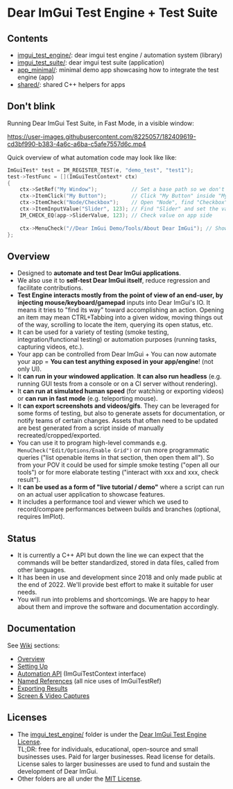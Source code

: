 # Dear ImGui Test Engine + Test Suite

## Contents

- [imgui_test_engine/](https://github.com/ocornut/imgui_test_engine/tree/main/imgui_test_engine): dear imgui test engine / automation system (library)
- [imgui_test_suite/](https://github.com/ocornut/imgui_test_engine/tree/main/imgui_test_suite): dear imgui test suite (application)
- [app_minimal/](https://github.com/ocornut/imgui_test_engine/tree/main/app_minimal): minimal demo app showcasing how to integrate the test engine (app)
- [shared/](https://github.com/ocornut/imgui_test_engine/tree/main/shared): shared C++ helpers for apps

## Don't blink

Running Dear ImGui Test Suite, in Fast Mode, in a visible window:

https://user-images.githubusercontent.com/8225057/182409619-cd3bf990-b383-4a6c-a6ba-c5afe7557d6c.mp4

Quick overview of what automation code may look like like:
```cpp
ImGuiTest* test = IM_REGISTER_TEST(e, "demo_test", "test1");
test->TestFunc = [](ImGuiTestContext* ctx)
{
    ctx->SetRef("My Window");           // Set a base path so we don't have to specify full path afterwards
    ctx->ItemClick("My Button");        // Click "My Button" inside "My Window"
    ctx->ItemCheck("Node/Checkbox");    // Open "Node", find "Checkbox", ensure it is checked if not checked already.
    ctx->ItemInputValue("Slider", 123); // Find "Slider" and set the value to 123
    IM_CHECK_EQ(app->SliderValue, 123); // Check value on app side
    
    ctx->MenuCheck("//Dear ImGui Demo/Tools/About Dear ImGui"); // Show Dear ImGui About Window (assume Demo window is open)
};
```

## Overview

- Designed to **automate and test Dear ImGui applications**.
- We also use it to **self-test Dear ImGui itself**, reduce regression and facilitate contributions.
- **Test Engine interacts mostly from the point of view of an end-user, by injecting mouse/keyboard/gamepad** inputs into Dear ImGui's IO. It means it tries to "find its way" toward accomplishing an action. Opening an item may mean CTRL+Tabbing into a given widow, moving things out of the way, scrolling to locate the item, querying its open status, etc.
- It can be used for a variety of testing (smoke testing, integration/functional testing) or automation purposes (running tasks, capturing videos, etc.).
- Your app can be controlled from Dear ImGui + You can now automate your app = **You can test anything exposed in your app/engine**! (not only UI).
- It **can run in your windowed application**. **It can also run headless** (e.g. running GUI tests from a console or on a CI server without rendering).
- It **can run at simulated human speed** (for watching or exporting videos) or **can run in fast mode** (e.g. teleporting mouse).
- It **can export screenshots and videos/gifs**. They can be leveraged for some forms of testing, but also to generate assets for documentation, or notify teams of certain changes. Assets that often need to be updated are best generated from a script inside of manually recreated/cropped/exported.
- You can use it to program high-level commands e.g. `MenuCheck("Edit/Options/Enable Grid")` or run more programmatic queries ("list openable items in that section, then open them all"). So from your POV it could be used for simple smoke testing ("open all our tools") or for more elaborate testing ("interact with xxx and xxx, check result").
- It **can be used as a form of "live tutorial / demo"** where a script can run on an actual user application to showcase features.
- It includes a performance tool and viewer which we used to record/compare performances between builds and branches (optional, requires ImPlot).

## Status

- It is currently a C++ API but down the line we can expect that the commands will be better standardized, stored in data files, called from other languages.
- It has been in use and development since 2018 and only made public at the end of 2022. We'll provide best effort to make it suitable for user needs.
- You will run into problems and shortcomings. We are happy to hear about them and improve the software and documentation accordingly.

## Documentation

See [Wiki](https://github.com/ocornut/imgui_test_engine/wiki) sections: 
- [Overview](https://github.com/ocornut/imgui_test_engine/wiki/Overview)
- [Setting Up](https://github.com/ocornut/imgui_test_engine/wiki/Setting-Up)
- [Automation API](https://github.com/ocornut/imgui_test_engine/wiki/Automation-API) (ImGuiTestContext interface)
- [Named References](https://github.com/ocornut/imgui_test_engine/wiki/Named-References) (all nice uses of ImGuiTestRef)
- [Exporting Results](https://github.com/ocornut/imgui_test_engine/wiki/Exporting-Results)
- [Screen & Video Captures](https://github.com/ocornut/imgui_test_engine/wiki/Screen-and-Video-Captures)

## Licenses

- The [imgui_test_engine/](https://github.com/ocornut/imgui_test_engine/tree/main/imgui_test_engine) folder is under the [Dear ImGui Test Engine License](https://github.com/ocornut/imgui_test_engine/blob/main/imgui_test_engine/LICENSE.txt).<BR>TL;DR: free for individuals, educational, open-source and small businesses uses. Paid for larger businesses. Read license for details. License sales to larger businesses are used to fund and sustain the development of Dear ImGui.
- Other folders are all under the [MIT License](https://github.com/ocornut/imgui_test_engine/blob/main/imgui_test_suite/LICENSE.txt).

